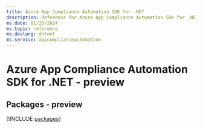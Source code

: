 ```yaml
---
title: Azure App Compliance Automation SDK for .NET
description: Reference for Azure App Compliance Automation SDK for .NET
ms.date: 01/25/2024
ms.topic: reference
ms.devlang: dotnet
ms.service: appcomplianceautomation
---
```

# Azure App Compliance Automation SDK for .NET - preview
## Packages - preview
[!INCLUDE [packages](app-compliance-automation-index.md)]